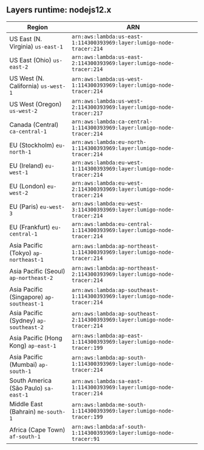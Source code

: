 Layers runtime: nodejs12.x
----
| Region | ARN |
| --- | --- |
|US East (N. Virginia)  `us-east-1`|`arn:aws:lambda:us-east-1:114300393969:layer:lumigo-node-tracer:214`|
|US East (Ohio)  `us-east-2`|`arn:aws:lambda:us-east-2:114300393969:layer:lumigo-node-tracer:214`|
|US West (N. California)  `us-west-1`|`arn:aws:lambda:us-west-1:114300393969:layer:lumigo-node-tracer:214`|
|US West (Oregon)  `us-west-2`|`arn:aws:lambda:us-west-2:114300393969:layer:lumigo-node-tracer:217`|
|Canada (Central)  `ca-central-1`|`arn:aws:lambda:ca-central-1:114300393969:layer:lumigo-node-tracer:214`|
|EU (Stockholm)  `eu-north-1`|`arn:aws:lambda:eu-north-1:114300393969:layer:lumigo-node-tracer:214`|
|EU (Ireland)  `eu-west-1`|`arn:aws:lambda:eu-west-1:114300393969:layer:lumigo-node-tracer:214`|
|EU (London)  `eu-west-2`|`arn:aws:lambda:eu-west-2:114300393969:layer:lumigo-node-tracer:214`|
|EU (Paris)  `eu-west-3`|`arn:aws:lambda:eu-west-3:114300393969:layer:lumigo-node-tracer:214`|
|EU (Frankfurt)  `eu-central-1`|`arn:aws:lambda:eu-central-1:114300393969:layer:lumigo-node-tracer:214`|
|Asia Pacific (Tokyo)  `ap-northeast-1`|`arn:aws:lambda:ap-northeast-1:114300393969:layer:lumigo-node-tracer:214`|
|Asia Pacific (Seoul)  `ap-northeast-2`|`arn:aws:lambda:ap-northeast-2:114300393969:layer:lumigo-node-tracer:214`|
|Asia Pacific (Singapore)  `ap-southeast-1`|`arn:aws:lambda:ap-southeast-1:114300393969:layer:lumigo-node-tracer:214`|
|Asia Pacific (Sydney)  `ap-southeast-2`|`arn:aws:lambda:ap-southeast-2:114300393969:layer:lumigo-node-tracer:214`|
|Asia Pacific (Hong Kong)  `ap-east-1`|`arn:aws:lambda:ap-east-1:114300393969:layer:lumigo-node-tracer:199`|
|Asia Pacific (Mumbai)  `ap-south-1`|`arn:aws:lambda:ap-south-1:114300393969:layer:lumigo-node-tracer:214`|
|South America (São Paulo)  `sa-east-1`|`arn:aws:lambda:sa-east-1:114300393969:layer:lumigo-node-tracer:214`|
|Middle East (Bahrain)  `me-south-1`|`arn:aws:lambda:me-south-1:114300393969:layer:lumigo-node-tracer:199`|
|Africa (Cape Town)  `af-south-1`|`arn:aws:lambda:af-south-1:114300393969:layer:lumigo-node-tracer:91`|
